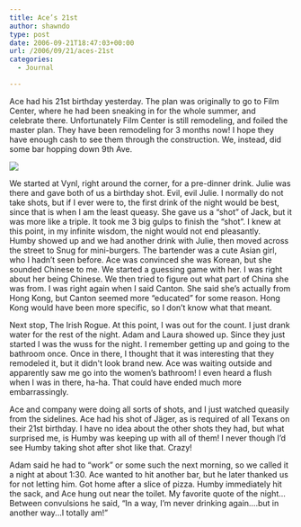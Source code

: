 ```yaml
---
title: Ace’s 21st
author: shawndo
type: post
date: 2006-09-21T18:47:03+00:00
url: /2006/09/21/aces-21st
categories:
  - Journal

---
```


Ace had his 21st birthday yesterday. The plan was originally to go to Film Center, where he had been sneaking in for the whole summer, and celebrate there. Unfortunately Film Center is still remodeling, and foiled the master plan. They have been remodeling for 3 months now! I hope they have enough cash to see them through the construction. We, instead, did some bar hopping down 9th Ave.  

![](/images/2006/09/20060920-ace-bday.jpg)

We started at Vynl, right around the corner, for a pre-dinner drink. Julie was there and gave both of us a birthday shot. Evil, evil Julie. I normally do not take shots, but if I ever were to, the first drink of the night would be best, since that is when I am the least queasy. She gave us a “shot” of Jack, but it was more like a triple. It took me 3 big gulps to finish the “shot”. I knew at this point, in my infinite wisdom, the night would not end pleasantly.  
Humby showed up and we had another drink with Julie, then moved across the street to Snug for mini-burgers. The bartender was a cute Asian girl, who I hadn’t seen before. Ace was convinced she was Korean, but she sounded Chinese to me. We started a guessing game with her. I was right about her being Chinese. We then tried to figure out what part of China she was from. I was right again when I said Canton. She said she’s actually from Hong Kong, but Canton seemed more “educated” for some reason. Hong Kong would have been more specific, so I don’t know what that meant.  

Next stop, The Irish Rogue. At this point, I was out for the count. I just drank water for the rest of the night. Adam and Laura showed up. Since they just started I was the wuss for the night. I remember getting up and going to the bathroom once. Once in there, I thought that it was interesting that they remodeled it, but it didn't look brand new. Ace was waiting outside and apparently saw me go into the women’s bathroom! I even heard a flush when I was in there, ha-ha. That could have ended much more embarrassingly.  

Ace and company were doing all sorts of shots, and I just watched queasily from the sidelines. Ace had his shot of Jäger, as is required of all Texans on their 21st birthday. I have no idea about the other shots they had, but what surprised me, is Humby was keeping up with all of them! I never though I’d see Humby taking shot after shot like that. Crazy!  

Adam said he had to “work” or some such the next morning, so we called it a night at about 1:30. Ace wanted to hit another bar, but he later thanked us for not letting him. Got home after a slice of pizza. Humby immediately hit the sack, and Ace hung out near the toilet. My favorite quote of the night… Between convulsions he said, “In a way, I’m never drinking again….but in another way...I totally am!”
